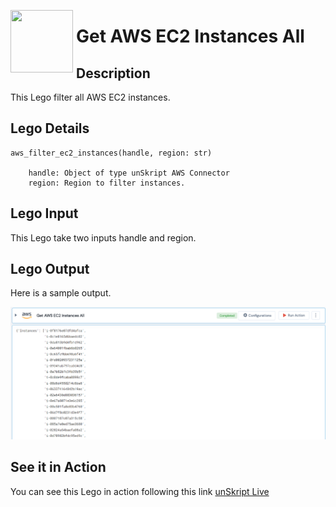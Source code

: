 [<img align="left" src="https://unskript.com/assets/favicon.png" width="100" height="100" style="padding-right: 5px">](https://unskript.com/assets/favicon.png) 
<h1>Get AWS EC2 Instances All </h1>

## Description
This Lego filter all AWS EC2 instances.

## Lego Details

    aws_filter_ec2_instances(handle, region: str)

        handle: Object of type unSkript AWS Connector
        region: Region to filter instances.

## Lego Input
This Lego take two inputs handle and region.

## Lego Output
Here is a sample output.

<img src="./1.png">


## See it in Action

You can see this Lego in action following this link [unSkript Live](https://unskript.com)